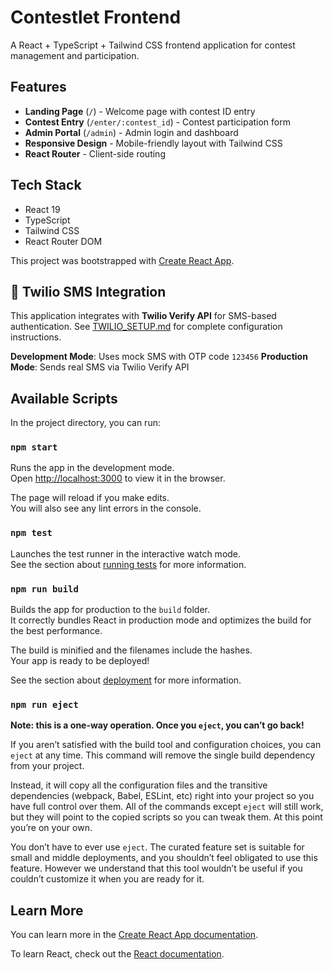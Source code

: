 # Contestlet Frontend

A React + TypeScript + Tailwind CSS frontend application for contest management and participation.

## Features

- **Landing Page** (`/`) - Welcome page with contest ID entry
- **Contest Entry** (`/enter/:contest_id`) - Contest participation form  
- **Admin Portal** (`/admin`) - Admin login and dashboard
- **Responsive Design** - Mobile-friendly layout with Tailwind CSS
- **React Router** - Client-side routing

## Tech Stack

- React 19
- TypeScript
- Tailwind CSS
- React Router DOM

This project was bootstrapped with [Create React App](https://github.com/facebook/create-react-app).

## 📱 Twilio SMS Integration

This application integrates with **Twilio Verify API** for SMS-based authentication. See [TWILIO_SETUP.md](./TWILIO_SETUP.md) for complete configuration instructions.

**Development Mode**: Uses mock SMS with OTP code `123456`
**Production Mode**: Sends real SMS via Twilio Verify API

## Available Scripts

In the project directory, you can run:

### `npm start`

Runs the app in the development mode.\
Open [http://localhost:3000](http://localhost:3000) to view it in the browser.

The page will reload if you make edits.\
You will also see any lint errors in the console.

### `npm test`

Launches the test runner in the interactive watch mode.\
See the section about [running tests](https://facebook.github.io/create-react-app/docs/running-tests) for more information.

### `npm run build`

Builds the app for production to the `build` folder.\
It correctly bundles React in production mode and optimizes the build for the best performance.

The build is minified and the filenames include the hashes.\
Your app is ready to be deployed!

See the section about [deployment](https://facebook.github.io/create-react-app/docs/deployment) for more information.

### `npm run eject`

**Note: this is a one-way operation. Once you `eject`, you can’t go back!**

If you aren’t satisfied with the build tool and configuration choices, you can `eject` at any time. This command will remove the single build dependency from your project.

Instead, it will copy all the configuration files and the transitive dependencies (webpack, Babel, ESLint, etc) right into your project so you have full control over them. All of the commands except `eject` will still work, but they will point to the copied scripts so you can tweak them. At this point you’re on your own.

You don’t have to ever use `eject`. The curated feature set is suitable for small and middle deployments, and you shouldn’t feel obligated to use this feature. However we understand that this tool wouldn’t be useful if you couldn’t customize it when you are ready for it.

## Learn More

You can learn more in the [Create React App documentation](https://facebook.github.io/create-react-app/docs/getting-started).

To learn React, check out the [React documentation](https://reactjs.org/).
